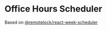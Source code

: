 # Office Hours Scheduler

Based on [@remotelock/react-week-scheduler](https://github.com/remotelock/react-week-scheduler)
